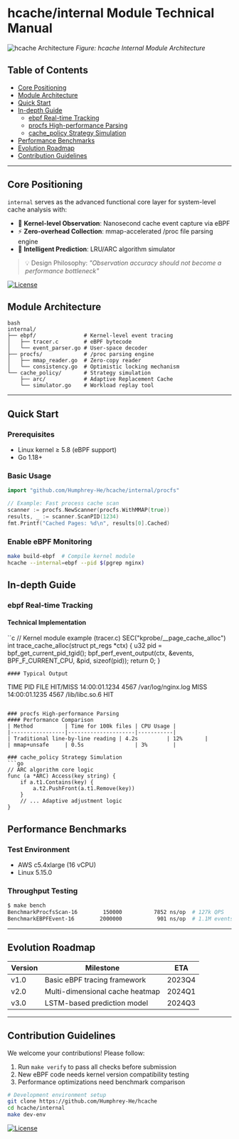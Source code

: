 
# hcache/internal Module Technical Manual

![hcache Architecture](https://example.com/hcache-internal-arch.png)
*Figure: hcache Internal Module Architecture*

## Table of Contents
- [Core Positioning](#core-positioning)
- [Module Architecture](#module-architecture)
- [Quick Start](#quick-start)
- [In-depth Guide](#in-depth-guide)
  - [ebpf Real-time Tracking](#ebpf-real-time-tracking)
  - [procfs High-performance Parsing](#procfs-high-performance-parsing)
  - [cache_policy Strategy Simulation](#cache_policy-strategy-simulation)
- [Performance Benchmarks](#performance-benchmarks)
- [Evolution Roadmap](#evolution-roadmap)
- [Contribution Guidelines](#contribution-guidelines)

---

## Core Positioning
`internal` serves as the advanced functional core layer for system-level cache analysis with:
- 🚀 **Kernel-level Observation**: Nanosecond cache event capture via eBPF
- ⚡ **Zero-overhead Collection**: mmap-accelerated /proc file parsing engine
- 🧠 **Intelligent Prediction**: LRU/ARC algorithm simulator

> 💡 Design Philosophy: _"Observation accuracy should not become a performance bottleneck"_

[![License](https://img.shields.io/badge/License-Apache_2.0-blue.svg)](LICENSE)

## Module Architecture
```
bash
internal/
├── ebpf/               # Kernel-level event tracing
│   ├── tracer.c        # eBPF bytecode
│   └── event_parser.go # User-space decoder
├── procfs/             # /proc parsing engine
│   ├── mmap_reader.go  # Zero-copy reader
│   └── consistency.go  # Optimistic locking mechanism
└── cache_policy/       # Strategy simulation
    ├── arc/            # Adaptive Replacement Cache
    └── simulator.go    # Workload replay tool
```

---

## Quick Start
### Prerequisites
- Linux kernel ≥ 5.8 (eBPF support)
- Go 1.18+

### Basic Usage
```go
import "github.com/Humphrey-He/hcache/internal/procfs"

// Example: Fast process cache scan
scanner := procfs.NewScanner(procfs.WithMMAP(true))
results, _ := scanner.ScanPID(1234) 
fmt.Printf("Cached Pages: %d\n", results[0].Cached)
```

### Enable eBPF Monitoring
```bash
make build-ebpf  # Compile kernel module
hcache --internal=ebpf --pid $(pgrep nginx)
```

## In-depth Guide
### ebpf Real-time Tracking
#### Technical Implementation
``c
// Kernel module example (tracer.c)
SEC("kprobe/__page_cache_alloc")
int trace_cache_alloc(struct pt_regs *ctx) {
    u32 pid = bpf_get_current_pid_tgid();
    bpf_perf_event_output(ctx, &events, BPF_F_CURRENT_CPU, &pid, sizeof(pid));
    return 0;
}
```
#### Typical Output
```
TIME               PID    FILE                  HIT/MISS
14:00:01.1234      4567   /var/log/nginx.log    MISS
14:00:01.1235      4567   /lib/libc.so.6       HIT
```

### procfs High-performance Parsing
#### Performance Comparison
| Method          | Time for 100k files | CPU Usage |
|-----------------|---------------------|-----------|
| Traditional line-by-line reading | 4.2s         | 12%       |
| mmap+unsafe     | 0.5s                | 3%        |

### cache_policy Strategy Simulation
```go
// ARC algorithm core logic
func (a *ARC) Access(key string) {
    if a.t1.Contains(key) {
        a.t2.PushFront(a.t1.Remove(key))
    }
    // ... Adaptive adjustment logic
}
```


## Performance Benchmarks
### Test Environment
- AWS c5.4xlarge (16 vCPU)
- Linux 5.15.0

### Throughput Testing
```bash
$ make bench
BenchmarkProcfsScan-16   	  150000	      7852 ns/op  # 127k QPS
BenchmarkEBPFEvent-16    	 2000000	       901 ns/op  # 1.1M events/sec
```

---

## Evolution Roadmap
| Version | Milestone                          | ETA     |
|--------|------------------------------------|---------|
| v1.0   | Basic eBPF tracing framework       | 2023Q4  |
| v2.0   | Multi-dimensional cache heatmap    | 2024Q1  |
| v3.0   | LSTM-based prediction model        | 2024Q3  |

---

## Contribution Guidelines
We welcome your contributions! Please follow:
1. Run `make verify` to pass all checks before submission
2. New eBPF code needs kernel version compatibility testing
3. Performance optimizations need benchmark comparison

```bash
# Development environment setup
git clone https://github.com/Humphrey-He/hcache
cd hcache/internal
make dev-env 
```

[![License](https://img.shields.io/badge/License-Apache_2.0-blue.svg)](LICENSE)

